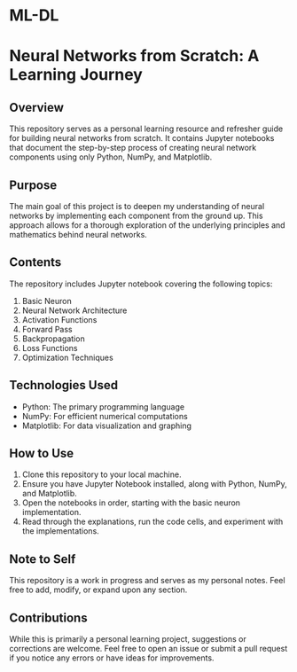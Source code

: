 # ML-DL

# Neural Networks from Scratch: A Learning Journey

## Overview

This repository serves as a personal learning resource and refresher guide for building neural networks from scratch. It contains Jupyter notebooks that document the step-by-step process of creating neural network components using only Python, NumPy, and Matplotlib.

## Purpose

The main goal of this project is to deepen my understanding of neural networks by implementing each component from the ground up. This approach allows for a thorough exploration of the underlying principles and mathematics behind neural networks.

## Contents

The repository includes Jupyter notebook covering the following topics:

1. Basic Neuron
2. Neural Network Architecture
3. Activation Functions
4. Forward Pass
5. Backpropagation
6. Loss Functions
7. Optimization Techniques

## Technologies Used

- Python: The primary programming language
- NumPy: For efficient numerical computations
- Matplotlib: For data visualization and graphing

## How to Use

1. Clone this repository to your local machine.
2. Ensure you have Jupyter Notebook installed, along with Python, NumPy, and Matplotlib.
3. Open the notebooks in order, starting with the basic neuron implementation.
4. Read through the explanations, run the code cells, and experiment with the implementations.

## Note to Self

This repository is a work in progress and serves as my personal notes. Feel free to add, modify, or expand upon any section.

## Contributions

While this is primarily a personal learning project, suggestions or corrections are welcome. Feel free to open an issue or submit a pull request if you notice any errors or have ideas for improvements.